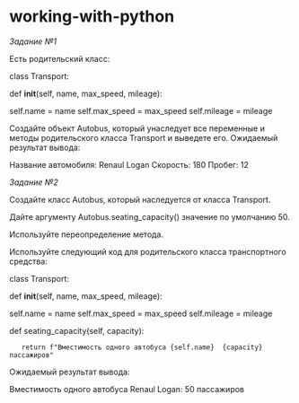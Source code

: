 # working-with-python
*Задание №1*

Есть родительский класс: 

class Transport:

   def __init__(self, name, max_speed, mileage):

self.name = name
self.max_speed = max_speed
self.mileage = mileage
 
Создайте объект Autobus, который унаследует все переменные и методы родительского класса Transport и выведете его.
Ожидаемый результат вывода:

Название автомобиля: Renaul Logan Скорость: 180 Пробег: 12

 

*Задание №2*

Создайте класс Autobus, который наследуется от класса Transport.

Дайте аргументу Autobus.seating_capacity() значение по умолчанию 50.

Используйте переопределение метода.

Используйте следующий код для родительского класса транспортного средства: 

class Transport:

   def __init__(self, name, max_speed, mileage):

self.name = name
self.max_speed = max_speed
self.mileage = mileage 

   def seating_capacity(self, capacity):

       return f"Вместимость одного автобуса {self.name}  {capacity} пассажиров"

 

Ожидаемый результат вывода:

Вместимость одного автобуса Renaul Logan: 50 пассажиров
